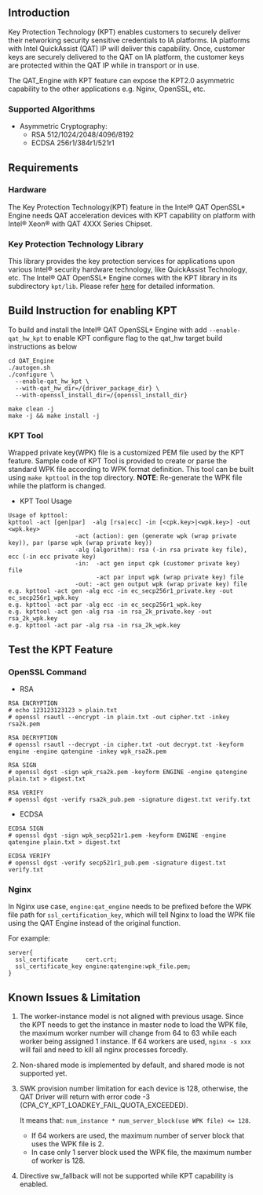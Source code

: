## Introduction

Key Protection Technology (KPT) enables customers to securely deliver their
networking security sensitive credentials to IA platforms. IA platforms with
Intel QuickAssist (QAT) IP will deliver this capability. Once, customer keys
are securely delivered to the QAT on IA platform, the customer keys are
protected within the QAT IP while in transport or in use.

The QAT_Engine with KPT feature can expose the KPT2.0 asymmetric capability
to the other applications e.g. Nginx, OpenSSL, etc.

### Supported Algorithms
* Asymmetric Cryptography:
  * RSA 512/1024/2048/4096/8192
  * ECDSA 256r1/384r1/521r1

## Requirements
### Hardware
The Key Protection Technology(KPT) feature in the Intel&reg; QAT OpenSSL\* Engine needs
QAT acceleration devices with KPT capability on platform with Intel&reg; Xeon&reg; with
QAT 4XXX Series Chipset.

### **Key Protection Technology Library**

This library provides the key protection services for applications upon various Intel&reg;
security hardware technology, like QuickAssist Technology, etc. The Intel&reg; QAT OpenSSL\*
Engine comes with the KPT library in its subdirectory `kpt/lib`.
Please refer [here](../kpt/lib/README.md) for detailed information.

## Build Instruction for enabling KPT

To build and install the Intel&reg; QAT OpenSSL\* Engine with add `--enable-qat_hw_kpt`
to enable KPT configure flag to the qat_hw target build instructions as below

```
cd QAT_Engine
./autogen.sh
./configure \
  --enable-qat_hw_kpt \
  --with-qat_hw_dir=/{driver_package_dir} \
  --with-openssl_install_dir=/{openssl_install_dir}

make clean -j
make -j && make install -j
```

### KPT Tool
Wrapped private key(WPK) file is a customized PEM file used by the KPT feature.
Sample code of KPT Tool is provided to create or parse the standard WPK file
according to WPK format definition. This tool can be built using `make kpttool`
in the top directory.
**NOTE**: Re-generate the WPK file while the platform is changed.

* KPT Tool Usage
```
Usage of kpttool:
kpttool -act [gen|par]  -alg [rsa|ecc] -in [<cpk.key>|<wpk.key>] -out <wpk.key>
                   -act (action): gen (generate wpk (wrap private key)), par (parse wpk (wrap private key))
                   -alg (algorithm): rsa (-in rsa private key file), ecc (-in ecc private key)
                   -in:  -act gen input cpk (customer private key) file
                         -act par input wpk (wrap private key) file
                   -out: -act gen output wpk (wrap private key) file
e.g. kpttool -act gen -alg ecc -in ec_secp256r1_private.key -out ec_secp256r1_wpk.key
e.g. kpttool -act par -alg ecc -in ec_secp256r1_wpk.key
e.g. kpttool -act gen -alg rsa -in rsa_2k_private.key -out rsa_2k_wpk.key
e.g. kpttool -act par -alg rsa -in rsa_2k_wpk.key
```

## Test the KPT Feature

### OpenSSL Command
  * RSA

```
RSA ENCRYPTION
# echo 123123123123 > plain.txt
# openssl rsautl --encrypt -in plain.txt -out cipher.txt -inkey rsa2k.pem

RSA DECRYPTION
# openssl rsautl --decrypt -in cipher.txt -out decrypt.txt -keyform engine -engine qatengine -inkey wpk_rsa2k.pem

RSA SIGN
# openssl dgst -sign wpk_rsa2k.pem -keyform ENGINE -engine qatengine plain.txt > digest.txt

RSA VERIFY
# openssl dgst -verify rsa2k_pub.pem -signature digest.txt verify.txt
```

  * ECDSA

```
ECDSA SIGN
# openssl dgst -sign wpk_secp521r1.pem -keyform ENGINE -engine qatengine plain.txt > digest.txt

ECDSA VERIFY
# openssl dgst -verify secp521r1_pub.pem -signature digest.txt verify.txt
```

### Nginx
In Nginx use case, `engine:qat_engine` needs to be prefixed before the WPK file
path for `ssl_certification_key`, which will tell Nginx to load the WPK file
using the QAT Engine instead of the original function.

For example:

```
server{
  ssl_certificate     cert.crt;
  ssl_certificate_key engine:qatengine:wpk_file.pem;
}
```

## Known Issues & Limitation
1. The worker-instance model is not aligned with previous usage. Since the
KPT needs to get the instance in master node to load the WPK file, the maximum
worker number will change from 64 to 63 while each worker being assigned 1
instance. If 64 workers are used, `nginx -s xxx` will fail and need
to kill all nginx processes forcedly.

2. Non-shared mode is implemented by default, and shared mode is not supported yet.

3. SWK provision number limitation for each device is 128, otherwise, the QAT Driver will return with error code -3 (CPA_CY_KPT_LOADKEY_FAIL_QUOTA_EXCEEDED).

    It means that: `num_instance * num_server_block(use WPK file) <= 128`.  
    * If 64 workers are used, the maximum number of server block that uses the WPK file is 2.  
    * In case only 1 server block used the WPK file, the maximum number of worker is 128.

4. Directive sw_fallback will not be supported while KPT capability is enabled.
